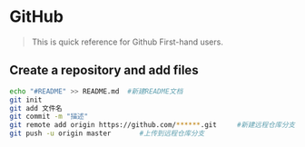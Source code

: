 # GitHub

> This is quick reference for Github First-hand users.

## Create a repository and add files

```sh
echo "#README" >> README.md  #新建README文档
git init 
git add 文件名
git commit -m "描述"
git remote add origin https://github.com/******.git 	#新建远程仓库分支 origin
git push -u origin master 		#上传到远程仓库分支
```


